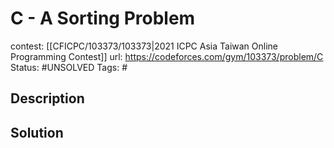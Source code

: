 # C - A Sorting Problem

contest: [[CFICPC/103373/103373|2021 ICPC Asia Taiwan Online Programming Contest]]
url: https://codeforces.com/gym/103373/problem/C
Status: #UNSOLVED
Tags: #

## Description

## Solution


